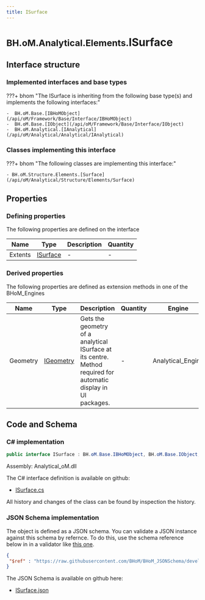 ```yaml
---
title: ISurface
---
```


# <small>BH.oM.Analytical.Elements.</small>**ISurface**



## Interface structure

### Implemented interfaces and base types

???+ bhom "The ISurface is inheriting from the following base type(s) and implements the following interfaces:"

    -  BH.oM.Base.[IBHoMObject](/api/oM/Framework/Base/Interface/IBHoMObject)
    -  BH.oM.Base.[IObject](/api/oM/Framework/Base/Interface/IObject)
    -  BH.oM.Analytical.[IAnalytical](/api/oM/Analytical/Analytical/IAnalytical)


### Classes implementing this interface

???+ bhom "The following classes are implementing this interface:"

    - BH.oM.Structure.Elements.[Surface](/api/oM/Analytical/Structure/Elements/Surface)


## Properties



### Defining properties

The following properties are defined on the interface

| Name             | Type             | Description      | Quantity         |
|------------------|------------------|------------------|------------------|
| Extents | [ISurface](/api/oM/Dimensional/Geometry/Surface/ISurface) | - | - |


### Derived properties

The following properties are defined as extension methods in one of the BHoM_Engines

| Name             | Type             | Description      | Quantity         | Engine           |
|------------------|------------------|------------------|------------------|------------------|
| Geometry | [IGeometry](/api/oM/Dimensional/Geometry/Interface/IGeometry) | Gets the geometry of a analytical ISurface at its centre. Method required for automatic display in UI packages. | - | Analytical_Engine |


## Code and Schema

### C# implementation

``` C# title="C#"
public interface ISurface : BH.oM.Base.IBHoMObject, BH.oM.Base.IObject, BH.oM.Analytical.IAnalytical
```

Assembly: Analytical_oM.dll

The C# interface definition is available on github:

- [ISurface.cs](https://github.com/BHoM/BHoM/blob/develop/Analytical_oM/Elements\ISurface.cs)

All history and changes of the class can be found by inspection the history.
### JSON Schema implementation

The object is defined as a JSON schema. You can validate a JSON instance against this schema by refernce. To do this, use the schema reference below in in a validator like [this one](https://www.jsonschemavalidator.net/).

``` json title="JSON Schema"
{
 "$ref" : "https://raw.githubusercontent.com/BHoM/BHoM_JSONSchema/develop/Analytical_oM/Elements/ISurface.json"
}
```

The JSON Schema is available on github here:

- [ISurface.json](https://github.com/BHoM/BHoM_JSONSchema/blob/develop/Analytical_oM/Elements/ISurface.json)
